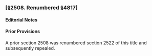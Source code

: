 ### [§2508. Renumbered §4817] ###

#### **Editorial Notes** ####

#### Prior Provisions ####

A prior section 2508 was renumbered section 2522 of this title and subsequently repealed.